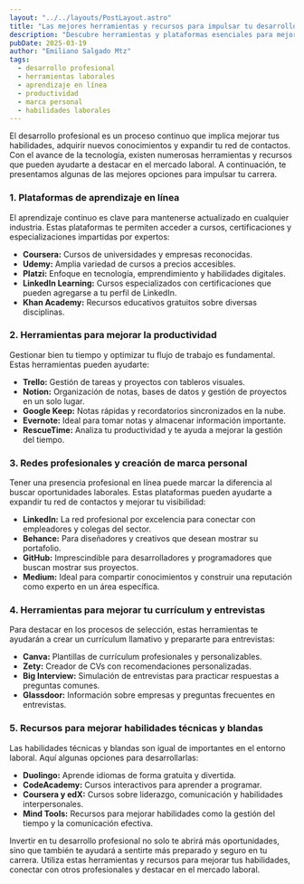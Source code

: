 ```yaml
---
layout: "../../layouts/PostLayout.astro"
title: "Las mejores herramientas y recursos para impulsar tu desarrollo profesional"
description: "Descubre herramientas y plataformas esenciales para mejorar tus habilidades, optimizar tu productividad y destacar en el mercado laboral."
pubDate: 2025-03-19
author: "Emiliano Salgado Mtz"
tags:
  - desarrollo profesional
  - herramientas laborales
  - aprendizaje en línea
  - productividad
  - marca personal
  - habilidades laborales
---
```

El desarrollo profesional es un proceso continuo que implica mejorar tus habilidades, adquirir nuevos conocimientos y expandir tu red de contactos. Con el avance de la tecnología, existen numerosas herramientas y recursos que pueden ayudarte a destacar en el mercado laboral. A continuación, te presentamos algunas de las mejores opciones para impulsar tu carrera.

<h3 class="mt-3 text-xl text-indigo-600 font-medium">1. Plataformas de aprendizaje en línea</h3>
El aprendizaje continuo es clave para mantenerse actualizado en cualquier industria. Estas plataformas te permiten acceder a cursos, certificaciones y especializaciones impartidas por expertos:
  <ul class="list-disc list-inside pl-5 my-4 space-y-2 text-gray-700 text-left">
    <li><strong>Coursera:</strong> Cursos de universidades y empresas reconocidas.</li>
    <li><strong>Udemy:</strong> Amplia variedad de cursos a precios accesibles.</li>
    <li><strong>Platzi:</strong> Enfoque en tecnología, emprendimiento y habilidades digitales.</li>
    <li><strong>LinkedIn Learning:</strong> Cursos especializados con certificaciones que pueden agregarse a tu perfil de LinkedIn.</li>
    <li><strong>Khan Academy:</strong> Recursos educativos gratuitos sobre diversas disciplinas.</li>
  </ul>

<h3 class="mt-3 text-xl text-indigo-600 font-medium">2. Herramientas para mejorar la productividad</h3>
Gestionar bien tu tiempo y optimizar tu flujo de trabajo es fundamental. Estas herramientas pueden ayudarte:
  <ul class="list-disc list-inside pl-5 my-4 space-y-2 text-gray-700 text-left">
    <li><strong>Trello:</strong> Gestión de tareas y proyectos con tableros visuales.</li>
    <li><strong>Notion:</strong> Organización de notas, bases de datos y gestión de proyectos en un solo lugar.</li>
    <li><strong>Google Keep:</strong> Notas rápidas y recordatorios sincronizados en la nube.</li>
    <li><strong>Evernote:</strong> Ideal para tomar notas y almacenar información importante.</li>
    <li><strong>RescueTime:</strong> Analiza tu productividad y te ayuda a mejorar la gestión del tiempo.</li>
  </ul>

<h3 class="mt-3 text-xl text-indigo-600 font-medium">3. Redes profesionales y creación de marca personal</h3>
Tener una presencia profesional en línea puede marcar la diferencia al buscar oportunidades laborales. Estas plataformas pueden ayudarte a expandir tu red de contactos y mejorar tu visibilidad:
  <ul class="list-disc list-inside pl-5 my-4 space-y-2 text-gray-700 text-left">
    <li><strong>LinkedIn:</strong> La red profesional por excelencia para conectar con empleadores y colegas del sector.</li>
    <li><strong>Behance:</strong> Para diseñadores y creativos que desean mostrar su portafolio.</li>
    <li><strong>GitHub:</strong> Imprescindible para desarrolladores y programadores que buscan mostrar sus proyectos.</li>
    <li><strong>Medium:</strong> Ideal para compartir conocimientos y construir una reputación como experto en un área específica.</li>
  </ul>

<h3 class="mt-3 text-xl text-indigo-600 font-medium">4. Herramientas para mejorar tu currículum y entrevistas</h3>
Para destacar en los procesos de selección, estas herramientas te ayudarán a crear un currículum llamativo y prepararte para entrevistas:
  <ul class="list-disc list-inside pl-5 my-4 space-y-2 text-gray-700 text-left">
    <li><strong>Canva:</strong> Plantillas de currículum profesionales y personalizables.</li>
    <li><strong>Zety:</strong> Creador de CVs con recomendaciones personalizadas.</li>
    <li><strong>Big Interview:</strong> Simulación de entrevistas para practicar respuestas a preguntas comunes.</li>
    <li><strong>Glassdoor:</strong> Información sobre empresas y preguntas frecuentes en entrevistas.</li>
  </ul>
<h3 class="mt-3 text-xl text-indigo-600 font-medium">5. Recursos para mejorar habilidades técnicas y blandas</h3>
Las habilidades técnicas y blandas son igual de importantes en el entorno laboral. Aquí algunas opciones para desarrollarlas:
  <ul class="list-disc list-inside pl-5 my-4 space-y-2 text-gray-700 text-left">
    <li><strong>Duolingo:</strong> Aprende idiomas de forma gratuita y divertida.</li>
    <li><strong>CodeAcademy:</strong> Cursos interactivos para aprender a programar.</li>
    <li><strong>Coursera y edX:</strong> Cursos sobre liderazgo, comunicación y habilidades interpersonales.</li>
    <li><strong>Mind Tools:</strong> Recursos para mejorar habilidades como la gestión del tiempo y la comunicación efectiva.</li>
  </ul>
Invertir en tu desarrollo profesional no solo te abrirá más oportunidades, sino que también te ayudará a sentirte más preparado y seguro en tu carrera. Utiliza estas herramientas y recursos para mejorar tus habilidades, conectar con otros profesionales y destacar en el mercado laboral.
